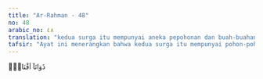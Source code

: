 ```yaml
---
title: "Ar-Rahman - 48"
no: 48
arabic_no: ٤٨
translation: "kedua surga itu mempunyai aneka pepohonan dan buah-buahan."
tafsir: "Ayat ini menerangkan bahwa kedua surga itu mempunyai pohon-pohon yang rindang dan buah-buahan yang beraneka ragam coraknya, yang membuat mereka tambah bernafsu, tambah berselera untuk memakannya. Kemudian Allah berkata, \"Apakah kamu, hai manusia dan jin, mengingi"
---
```

ذَوَاتَآ اَفْنَانٍۚ 
